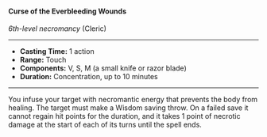 #### Curse of the Everbleeding Wounds
*6th-level necromancy* (Cleric)
___
- **Casting Time:** 1 action
- **Range:** Touch
- **Components:** V, S, M (a small knife or razor blade)
- **Duration:** Concentration, up to 10 minutes
---
You infuse your target with necromantic energy
that prevents the body from healing. The target
must make a Wisdom saving throw. On a failed save
it cannot regain hit points for the duration, and it
takes 1 point of necrotic damage at the start of each
of its turns until the spell ends.
